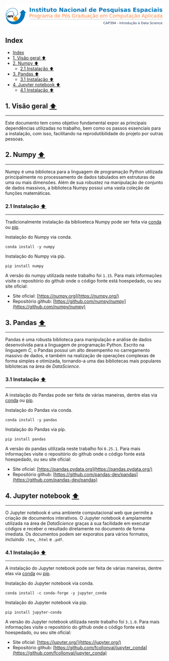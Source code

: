 ![](https://raw.githubusercontent.com/AdrianoPereira/project-cap394/master/assets/images/header-pt.png)

<a id="index"></a>
## Index
- [Index](#index)
- [1. Visão geral ⬆](#1-vis%c3%a3o-geral-%e2%ac%86)
- [2. Numpy ⬆](#2-numpy-%e2%ac%86)
  - [2.1 Instalação ⬆](#21-instala%c3%a7%c3%a3o-%e2%ac%86)
- [3. Pandas ⬆](#3-pandas-%e2%ac%86)
  - [3.1 Instalação ⬆](#31-instala%c3%a7%c3%a3o-%e2%ac%86)
- [4. Jupyter notebook ⬆](#4-jupyter-notebook-%e2%ac%86)
  - [4.1 Instalação ⬆](#41-instala%c3%a7%c3%a3o-%e2%ac%86)

<a id="overview"></a>
## 1. Visão geral [⬆](#index)

---

Este documento tem como objetivo fundamental expor as principais dependências utilizadas no trabalho, bem como os passos essenciais para a instalação, com isso, facilitando na reprodutibilidade do projeto por outras pessoas.

<a id="numpy"></a>
## 2. Numpy [⬆](#index)

---

Numpy é uma biblioteca para a linguagem de programação Python utilizada principalmente no processamento de dados tabulados em estruturas de uma ou mais dimensões. Além de sua robustez na manipulação de conjunto de dados massivos, a biblioteca Numpy possui uma vasta coleção de funções matemáticas.

<a id="numpy-installation"></a>
### 2.1 Instalação [⬆](#index)

---

Tradicionalmente instalação da biblioeteca Numpy pode ser feita  via [conda](https://docs.conda.io/en/latest/) ou [pip](https://pip.pypa.io/en/stable/).

Instalação do Numpy via conda.
```console
conda install -y numpy
```
Instalação do Numpy via pip.
```console
pip install numpy
```
A versão do numpy utilizada neste trabalho foi `1.15`. Para mais informações visite o repositório do github onde o código fonte está hoespedado, ou seu site oficial:

- Site oficial: [https://numpy.org](https://numpy.org/)
- Repositório github: [https://github.com/numpy/numpy](https://github.com/numpy/numpy)


<a id="pandas"></a>
## 3. Pandas [⬆](#index)

---

Pandas é uma robusta biblioteca para manipulação e análise de dados desenvolvida para a linguagem de programação Python. Escrito na linguagem *C*, o Pandas possui um alto desempenho no carregamento massivo de dados, e também na realização de operações complexas de forma simples e otimizada, tornando-a uma das bibliotecas mais populares bibliotecas na área de *DataScience*.

<a id="pandas-installation"></a>
### 3.1 Instalação [⬆](#index)

---

A instalação do Pandas pode ser feita de várias maneiras, dentre elas via [conda](https://docs.conda.io/en/latest/) ou [pip](https://pip.pypa.io/en/stable/).

Instalação do Pandas via conda.
```console
conda install -y pandas
```
Instalação do Pandas via pip.
```console
pip install pandas
```
A versão do pandas utilizada neste trabalho foi `0.25.1`. Para mais informações visite o repositório do github onde o código fonte está hoespedado, ou seu site oficial:

- Site oficial: [https://pandas.pydata.org](https://pandas.pydata.org/)
- Repositório github: [https://github.com/pandas-dev/pandas](https://github.com/pandas-dev/pandas)


<a id="jupyter"></a>
## 4. Jupyter notebook [⬆](#index)

---

O Jupyter notebook é uma ambiente computacional web que permite a criação de documentos interativos. O Jupyter notebook é amplamente utilizada na área de *DataScience* graças à sua facilidade em executar códigos e receber o resultado diretamente no documento de forma imediata. Os documentos podem ser exporatos para vários formatos, incluindo `.tex`, `.html` e `.pdf`.

<a id="jupyter-installation"></a>
### 4.1 Instalação [⬆](#index)

---

A instalação do Jupyter notebook pode ser feita de várias maneiras, dentre elas via [conda](https://docs.conda.io/en/latest/) ou [pip](https://pip.pypa.io/en/stable/).

Instalação do Jupyter notebook via conda.
```console
conda install -c conda-forge -y jupyter_conda
```
Instalação do Jupyter notebook via pip.
```console
pip install jupyter-conda
```
A versão do Jupyter notebook utilizada neste trabalho foi `3.1.0`. Para mais informações visite o repositório do github onde o código fonte está hoespedado, ou seu site oficial:

- Site oficial: [https://jupyter.org/](https://jupyter.org/)
- Repositório github: [https://github.com/fcollonval/jupyter_conda](https://github.com/fcollonval/jupyter_conda)
